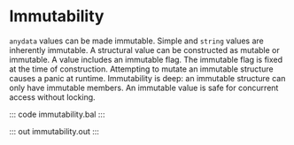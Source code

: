 # Immutability

`anydata` values can be made immutable. Simple and `string` values are inherently immutable.
A structural value can be constructed as mutable or immutable. A value includes an immutable flag.
The immutable flag is fixed at the time of construction. Attempting to mutate an immutable structure
causes a panic at runtime. Immutability is deep: an immutable structure can only have immutable
members. An immutable value is safe for concurrent access without locking.

::: code immutability.bal :::

::: out immutability.out :::